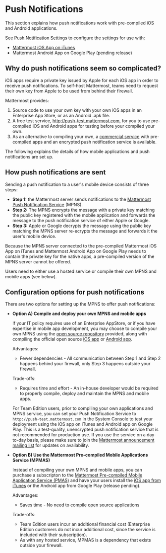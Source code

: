 # Push Notifications

This section explains how push notifications work with pre-compiled iOS and Android applications. 

See [Push Notification Settings](http://docs.mattermost.com/administration/config-settings.html#push-notification-settings) to configure the settings for use with: 

- [Mattermost iOS App on iTunes](https://itunes.apple.com/us/app/mattermost/id984966508?mt=8)
- Mattermost Android App on Google Play (pending release)

## Why do push notifications seem so complicated? 

iOS apps require a private key issued by Apple for each iOS app in order to receive push notifications. To self-host Mattermost, teams need to request their own key from Apple to be used from behind their firewall. 

Mattermost provides:  
1. Source code to use your own key with your own iOS apps in an Enterprise App Store, or as an Android .apk file.  
2. A free test service, http://push-test.mattermost.com, for you to use pre-compiled iOS and Android apps for testing before your compiled your own.  
3. As an alternative to compiling your own, a [commercial service](https://about.mattermost.com/pre-compiled/) with pre-compiled apps and an encrypted push notification service is available.

The following explains the details of how mobile applications and push notifications are set up. 

## How push notifications are sent

Sending a push notification to a user's mobile device consists of three steps: 

- **Step 1:** the Mattermost server sends notifications to the [Mattermost Push Notification Service](https://github.com/mattermost/push-proxy) (MPNS).
- **Step 2:** The MPNS encrypts the message with a private key matching the public key registered with the mobile application and forwards the message to the push notification service of either Apple or Google. 
- **Step 3:** Apple or Google decrypts the message using the public key matching the MPNS server re-ecrypts the message and forwards it the user's mobile device.

Because the MPNS server connected to the pre-compiled Mattermost iOS App on iTunes and Mattermost Android App on Google Play needs to contain the private key for the native apps, a pre-compiled version of the MPNS server cannot be offered. 

Users need to either use a hosted service or compile their own MPNS and mobile apps (see below).

## Configuration options for push notifications

There are two options for setting up the MPNS to offer push notifications: 

- **Option A) Compile and deploy your own MPNS and mobile apps**  

   If your IT policy requires use of an Enterprise AppStore, or if you have expertise in mobile app development, you may choose to compile your own MPNS using the [open source repository](https://github.com/mattermost/push-proxy) provided, along with compiling the official open source [iOS app](https://github.com/mattermost/ios) or [Android app](https://github.com/mattermost/android). 

   Advantages: 
   - Fewer dependencies - All communication between Step 1 and Step 2 happens behind your firewall, only Step 3 happens outside your firewall. 

   Trade-offs:
   - Requires time and effort - An in-house developer would be required to properly compile, deploy and maintain the MPNS and mobile apps.

   For Team Edition users, prior to compiling your own applications and MPNS service, you can set your Push Notification Service to `http://push-test.mattermost.com` in the System Console to test your deployment using the iOS app on iTunes and Android app on Google Play. This is a test-quality, unencrypted push notification service that is not recommended for production use. If you use the service on a day-to-day basis, please make sure to join the [Mattermost announcement mailing list](https://mattermost.us11.list-manage.com/subscribe?u=6cdba22349ae374e188e7ab8e&id=2add1c8034) for updates on availability. 

- **Option B) Use the Mattermost Pre-compiled Mobile Applications Service (MPMAS)**  

   Instead of compiling your own MPNS and mobile apps, you can purchase a subscripton to the [Mattermost Pre-compiled Mobile Application Service (PMAS)](https://about.mattermost.com/pre-compiled/) and have your users install the [iOS app from iTunes](https://itunes.apple.com/us/app/mattermost/id984966508?mt=8) or the Android app from Google Play (release pending). 
   
   Advantages: 
   - Saves time - No need to compile open source applications 
   
   Trade-offs:
   - Team Edition users incur an additional financial cost (Enterprise Edition customers do not incur additional cost, since the service is included with their subscription). 
   - As with any hosted service, MPMAS is a dependency that exists outside your firewall.
